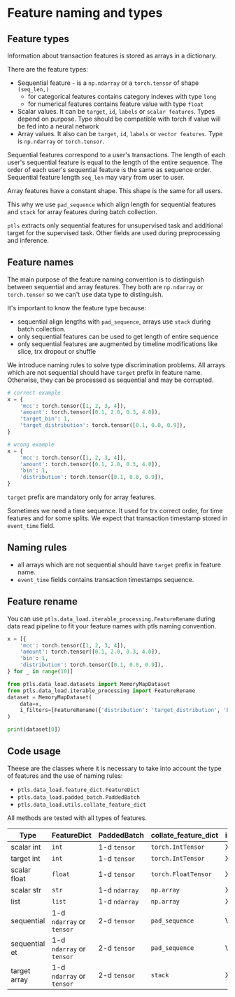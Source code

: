 # Feature naming and types

## Feature types

Information about transaction features is stored as arrays in a dictionary.

There are the feature types:

- Sequential feature - is a `np.ndarray` or a `torch.tensor` of shape `(seq_len,)`
    - for categorical features contains category indexes with type `long`
    - for numerical features contains feature value with type `float`
- Scalar values. It can be `target`, `id`, `labels` or `scalar features`.
Types depend on purpose. Type should be compatible with torch if value will be fed into a neural network
- Array values. It also can be `target`, `id`, `labels` or `vector features`.
Type is `np.ndarray` or `torch.tensor`.

Sequential features correspond to a user's transactions.
The length of each user's sequential feature is equal to the length of the entire sequence.
The order of each user's sequential feature is the same as sequence order.
Sequential feature length `seq_len` may vary from user to user.

Array features have a constant shape. This shape is the same for all users.

This why we use `pad_sequence` which align length for sequential features and `stack` for array features
during batch collection.

`ptls` extracts only sequential features for unsupervised task and additional target for the supervised task.
Other fields are used during preprocessing and inference.

## Feature names

The main purpose of the feature naming convention is to distinguish between sequential and array features.
They both are `np.ndarray` or `torch.tensor` so we can't use data type to distinguish.

It's important to know the feature type because:

- sequential align lengths with `pad_sequence`, arrays use `stack` during batch collection.
- only sequential features can be used to get length of entire sequence
- only sequential features are augmented by timeline modifications like slice, trx dropout or shuffle

We introduce naming rules to solve type discrimination problems.
All arrays which are not sequential should have `target` prefix in feature name.
Otherwise, they can be processed as sequential and may be corrupted.

```python
# correct example
x = {
    'mcc': torch.tensor([1, 2, 3, 4]),
    'amount': torch.tensor([0.1, 2.0, 0.3, 4.0]),
    'target_bin': 1,
    'target_distribution': torch.tensor([0.1, 0.0, 0.9]),
}

# wrong example
x = {
    'mcc': torch.tensor([1, 2, 3, 4]),
    'amount': torch.tensor([0.1, 2.0, 0.3, 4.0]),
    'bin': 1,
    'distribution': torch.tensor([0.1, 0.0, 0.9]),
}
```

`target` prefix are mandatory only for array features.

Sometimes we need a time sequence. It used for trx correct order, for time features and for some splits.
We expect that transaction timestamp stored in `event_time` field.

## Naming rules

- all arrays which are not sequential should have `target` prefix in feature name.
- `event_time` fields contains transaction timestamps sequence.

## Feature rename

You can use `ptls.data_load.iterable_processing.FeatureRename` during data read pipeline
to fit your feature names with ptls naming convention.

```python
x = [{
    'mcc': torch.tensor([1, 2, 3, 4]),
    'amount': torch.tensor([0.1, 2.0, 0.3, 4.0]),
    'bin': 1,
    'distribution': torch.tensor([0.1, 0.0, 0.9]),
} for _ in range(10)]

from ptls.data_load.datasets import MemoryMapDataset
from ptls.data_load.iterable_processing import FeatureRename
dataset = MemoryMapDataset(
    data=x,
    i_filters=[FeatureRename({'distribution': 'target_distribution', 'bin': 'target_bin'})]
)

print(dataset[0])
```

## Code usage

Theese are the classes where it is necessary to take into account the type of features and the use of naming rules:

- `ptls.data_load.feature_dict.FeatureDict`
- `ptls.data_load.padded_batch.PaddedBatch`
- `ptls.data_load.utils.collate_feature_dict`

All methods are tested with all types of features.

| Type           | FeatureDict               | PaddedBatch   | collate_feature_dict | is_seq |
| -------------- | ------------------------- | ------------- | -------------------- | ------ | 
| scalar int     | `int`                     | 1-d `tensor`  | `torch.IntTensor`    |   X    |
| target int     | `int`                     | 1-d `tensor`  | `torch.IntTensor`    |   X    |
| scalar float   | `float`                   | 1-d `tensor`  | `torch.FloatTensor`  |   X    |
| scalar str     | `str`                     | 1-d `ndarray` | `np.array`           |   X    |
| list           | `list`                    | 1-d `ndarray` | `np.array`           |   X    |
| sequential     | 1-d `ndarray` or `tensor` | 2-d `tensor`  | `pad_sequence`       |   V    |
| sequential et  | 1-d `ndarray` or `tensor` | 2-d `tensor`  | `pad_sequence`       |   V    |
| target array   | 1-d `ndarray` or `tensor` | 2-d `tensor`  | `stack`              |   X    |
